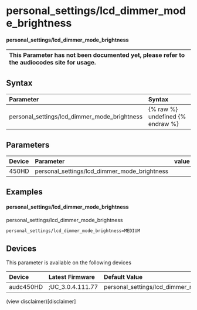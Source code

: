 ﻿---
description: personal_settings/lcd_dimmer_mode_brightness
search: false
---

# personal_settings/lcd_dimmer_mode_brightness

#### personal_settings/lcd_dimmer_mode_brightness


| This Parameter has not been documented yet, please refer to the audiocodes site for usage.  |
| :--- |

## Syntax
| Parameter | Syntax |
| :--- | :--- |
|personal_settings/lcd_dimmer_mode_brightness | {% raw %} undefined {% endraw %} |

## Parameters
|Device|Parameter|value|Description|
|:---|:---|:---|:---|
| 450HD | personal_settings/lcd_dimmer_mode_brightness |  |  |

## Examples
#### personal_settings/lcd_dimmer_mode_brightness

personal_settings/lcd_dimmer_mode_brightness

```
personal_settings/lcd_dimmer_mode_brightness=MEDIUM
```

## Devices
This parameter is available on the following devices

| Device | Latest Firmware | Default Value |
|:---|:---|:---|
| audc450HD | ;UC_3.0.4.111.77 | personal_settings/lcd_dimmer_mode_brightness=MEDIUM 

(view disclaimer)[disclaimer]
